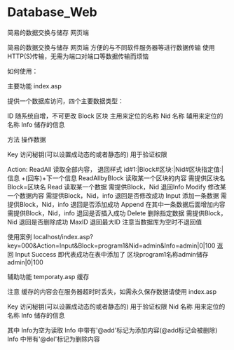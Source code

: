# Database_Web
简易的数据交换与储存 网页端

简易的数据交换与储存 网页端
方便的与不同软件服务器等进行数据传输
使用HTTP(S)传输，无需为端口对端口等数据传输而烦恼

如何使用：

主要功能 index.asp

提供一个数据库访问，四个主要数据类型：

ID 随系统自增，不可更改
Block 区块 主用来定位的名称
Nid 名称 辅用来定位的名称
Info 储存的信息

方法 操作数据

Key 访问秘钥(可以设置成动态的或者静态的) 用于验证权限

Action:
ReadAll 读取全部内容， 退回样式 id#1:|Block#区块:|Nid#区块指定值:|信息  +(回车)+下一个信息
ReadAllbyBlock 读取某一个区块的内容 需提供区块名 Block=区块名
Read 读取某一个数据 需提供Block，Nid 退回Info
Modify 修改某一个数据内容 需提供Block，Nid，info 退回是否修改成功
Input 添加一条数据 需提供Block，Nid，info 退回是否添加成功
Append 在其中一条数据后面增加内容 需提供Block，Nid，info 退回是否插入成功
Delete 删除指定数据 需提供Block，Nid 退回是否删除成功
MaxID 退回最大ID 注意当数据库为空时不退回值

使用案例  localhost/index.asp?key=000&Action=Input&Block=program1&Nid=admin&Info=admin|0|100
返回 Input Success 即代表成功在表中添加了 区块program1名称admin储存admin|0|100

辅助功能 temporaty.asp 缓存

注意 缓存的内容会在服务器超时时丢失，如需永久保存数据请使用 index.asp

Key 访问秘钥(可以设置成动态的或者静态的) 用于验证权限
Nid 名称 用来定位的名称
Info 储存的信息

其中 Info为空为读取
Info 中带有'@add'标记为添加内容(@add标记会被删除)
Info 中带有'@del'标记为删除内容